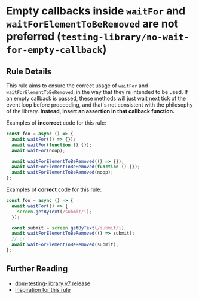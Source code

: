# Empty callbacks inside `waitFor` and `waitForElementToBeRemoved` are not preferred (`testing-library/no-wait-for-empty-callback`)

## Rule Details

This rule aims to ensure the correct usage of `waitFor` and `waitForElementToBeRemoved`, in the way that they're intended to be used.
If an empty callback is passed, these methods will just wait next tick of the event loop before proceeding, and that's not consistent with the philosophy of the library.
**Instead, insert an assertion in that callback function.**

Examples of **incorrect** code for this rule:

```js
const foo = async () => {
  await waitFor(() => {});
  await waitFor(function () {});
  await waitFor(noop);

  await waitForElementToBeRemoved(() => {});
  await waitForElementToBeRemoved(function () {});
  await waitForElementToBeRemoved(noop);
};
```

Examples of **correct** code for this rule:

```js
const foo = async () => {
  await waitFor(() => {
    screen.getByText(/submit/i);
  });

  const submit = screen.getByText(/submit/i);
  await waitForElementToBeRemoved(() => submit);
  // or
  await waitForElementToBeRemoved(submit);
};
```

## Further Reading

- [dom-testing-library v7 release](https://github.com/testing-library/dom-testing-library/releases/tag/v7.0.0)
- [inspiration for this rule](https://kentcdodds.com/blog/common-mistakes-with-react-testing-library#passing-an-empty-callback-to-waitfor)
